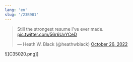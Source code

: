 ```yaml
---
lang: 'en'
slug: '/23B901'
---
```


<blockquote class="twitter-tweet">
<p lang="en" dir="ltr">
Still the strongest resume I&#39;ve ever made. <a href="https://t.co/56r6UvYCeD">pic.twitter.com/56r6UvYCeD</a>
</p>
&mdash; Heath W. Black (@heathwblack) <a href="https://twitter.com/heathwblack/status/1585375536272257024?ref_src=twsrc%5Etfw">October 26, 2022</a></blockquote>

![[C35020.png]]
